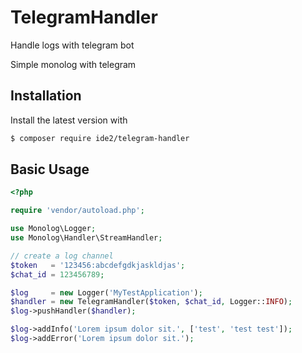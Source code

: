# TelegramHandler

Handle logs with telegram bot

Simple monolog with telegram

## Installation

Install the latest version with

```bash
$ composer require ide2/telegram-handler
```

## Basic Usage

```php
<?php

require 'vendor/autoload.php';

use Monolog\Logger;
use Monolog\Handler\StreamHandler;

// create a log channel
$token   = '123456:abcdefgdkjaskldjas';
$chat_id = 123456789;

$log     = new Logger('MyTestApplication');
$handler = new TelegramHandler($token, $chat_id, Logger::INFO);
$log->pushHandler($handler);

$log->addInfo('Lorem ipsum dolor sit.', ['test', 'test test']);
$log->addError('Lorem ipsum dolor sit.');
```
